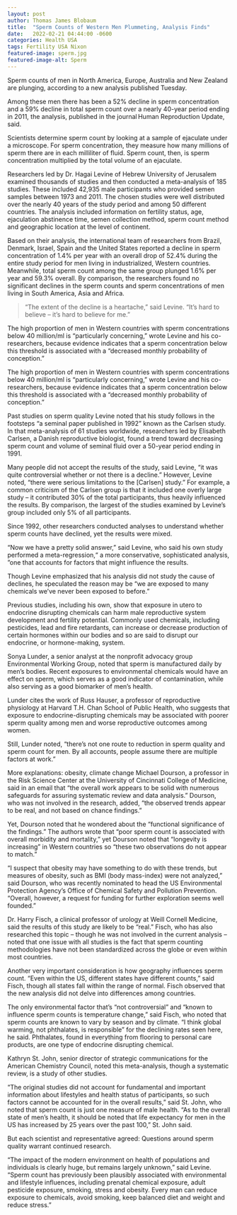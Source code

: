 ```yaml
---
layout: post
author: Thomas James Blobaum 
title:  "Sperm Counts of Western Men Plummeting, Analysis Finds"
date:   2022-02-21 04:44:00 -0600
categories: Health USA 
tags: Fertility USA Nixon  
featured-image: sperm.jpg
featured-image-alt: Sperm
---
```

Sperm counts of men in North America, Europe, Australia and New Zealand are plunging, according to a new analysis published Tuesday.

Among these men there has been a 52% decline in sperm concentration and a 59% decline in total sperm count over a nearly 40-year period ending in 2011, the analysis, published in the journal Human Reproduction Update, said.

Scientists determine sperm count by looking at a sample of ejaculate under a microscope. For sperm concentration, they measure how many millions of sperm there are in each milliliter of fluid. Sperm count, then, is sperm concentration multiplied by the total volume of an ejaculate.

Researchers led by Dr. Hagai Levine of Hebrew University of Jerusalem examined thousands of studies and then conducted a meta-analysis of 185 studies. These included 42,935 male participants who provided semen samples between 1973 and 2011. The chosen studies were well distributed over the nearly 40 years of the study period and among 50 different countries. The analysis included information on fertility status, age, ejaculation abstinence time, semen collection method, sperm count method and geographic location at the level of continent. 

Based on their analysis, the international team of researchers from Brazil, Denmark, Israel, Spain and the United States reported a decline in sperm concentration of 1.4% per year with an overall drop of 52.4% during the entire study period for men living in industrialized, Western countries. Meanwhile, total sperm count among the same group plunged 1.6% per year and 59.3% overall. By comparison, the researchers found no significant declines in the sperm counts and sperm concentrations of men living in South America, Asia and Africa. 

> “The extent of the decline is a heartache,” said Levine. “It’s hard to believe – it’s hard to believe for me.”

The high proportion of men in Western countries with sperm concentrations below 40 million/ml is “particularly concerning,” wrote Levine and his co-researchers, because evidence indicates that a sperm concentration below this threshold is associated with a “decreased monthly probability of conception.”

The high proportion of men in Western countries with sperm concentrations below 40 million/ml is “particularly concerning,” wrote Levine and his co-researchers, because evidence indicates that a sperm concentration below this threshold is associated with a “decreased monthly probability of conception.” 

Past studies on sperm quality
Levine noted that his study follows in the footsteps “a seminal paper published in 1992” known as the Carlsen study. In that meta-analysis of 61 studies worldwide, researchers led by Elisabeth Carlsen, a Danish reproductive biologist, found a trend toward decreasing sperm count and volume of seminal fluid over a 50-year period ending in 1991.

Many people did not accept the results of the study, said Levine, “it was quite controversial whether or not there is a decline.” However, Levine noted, “there were serious limitations to the [Carlsen] study.” For example, a common criticism of the Carlsen group is that it included one overly large study – it contributed 30% of the total participants, thus heavily influenced the results. By comparison, the largest of the studies examined by Levine’s group included only 5% of all participants.

Since 1992, other researchers conducted analyses to understand whether sperm counts have declined, yet the results were mixed.

“Now we have a pretty solid answer,” said Levine, who said his own study performed a meta-regression,“ a more conservative, sophisticated analysis, ”one that accounts for factors that might influence the results. 

Though Levine emphasized that his analysis did not study the cause of declines, he speculated the reason may be “we are exposed to many chemicals we’ve never been exposed to before.”

Previous studies, including his own, show that exposure in utero to endocrine disrupting chemicals can harm male reproductive system development and fertility potential. Commonly used chemicals, including pesticides, lead and fire retardants, can increase or decrease production of certain hormones within our bodies and so are said to disrupt our endocrine, or hormone-making, system.

Sonya Lunder, a senior analyst at the nonprofit advocacy group Environmental Working Group, noted that sperm is manufactured daily by men’s bodies. Recent exposures to environmental chemicals would have an effect on sperm, which serves as a good indicator of contamination, while also serving as a good biomarker of men’s health.

Lunder cites the work of Russ Hauser, a professor of reproductive physiology at Harvard T.H. Chan School of Public Health, who suggests that exposure to endocrine-disrupting chemicals may be associated with poorer sperm quality among men and worse reproductive outcomes among women. 

Still, Lunder noted, “there’s not one route to reduction in sperm quality and sperm count for men. By all accounts, people assume there are multiple factors at work.”

More explanations: obesity, climate change
Michael Dourson, a professor in the Risk Science Center at the University of Cincinnati College of Medicine, said in an email that “the overall work appears to be solid with numerous safeguards for assuring systematic review and data analysis.” Dourson, who was not involved in the research, added, “the observed trends appear to be real, and not based on chance findings.”

Yet, Dourson noted that he wondered about the “functional significance of the findings.” The authors wrote that “poor sperm count is associated with overall morbidity and mortality,” yet Dourson noted that “longevity is increasing” in Western countries so “these two observations do not appear to match.”

“I suspect that obesity may have something to do with these trends, but measures of obesity, such as BMI (body mass-index) were not analyzed,” said Dourson, who was recently nominated to head the US Environmental Protection Agency’s Office of Chemical Safety and Pollution Prevention. “Overall, however, a request for funding for further exploration seems well founded.”

Dr. Harry Fisch, a clinical professor of urology at Weill Cornell Medicine, said the results of this study are likely to be “real.” Fisch, who has also researched this topic – though he was not involved in the current analysis – noted that one issue with all studies is the fact that sperm counting methodologies have not been standardized across the globe or even within most countries. 

Another very important consideration is how geography influences sperm count. “Even within the US, different states have different counts,” said Fisch, though all states fall within the range of normal. Fisch observed that the new analysis did not delve into differences among countries. 

The only environmental factor that’s “not controversial” and “known to influence sperm counts is temperature change,” said Fisch, who noted that sperm counts are known to vary by season and by climate. “I think global warming, not phthalates, is responsible” for the declining rates seen here, he said. Phthalates, found in everything from flooring to personal care products, are one type of endocrine disrupting chemical.

Kathryn St. John, senior director of strategic communications for the American Chemistry Council, noted this meta-analysis, though a systematic review, is a study of other studies.

“The original studies did not account for fundamental and important information about lifestyles and health status of participants, so such factors cannot be accounted for in the overall results,” said St. John, who noted that sperm count is just one measure of male health. “As to the overall state of men’s health, it should be noted that life expectancy for men in the US has increased by 25 years over the past 100,” St. John said.

But each scientist and representative agreed: Questions around sperm quality warrant continued research.

“The impact of the modern environment on health of populations and individuals is clearly huge, but remains largely unknown,” said Levine. “Sperm count has previously been plausibly associated with environmental and lifestyle influences, including prenatal chemical exposure, adult pesticide exposure, smoking, stress and obesity. Every man can reduce exposure to chemicals, avoid smoking, keep balanced diet and weight and reduce stress.”

<a href="https://en.wikipedia.org/wiki/Male_infertility_crisis" data-iframely-url></a>

